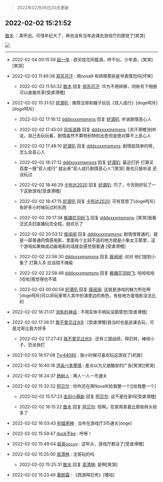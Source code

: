 > 2022年02月06日20点更新
<link rel="stylesheet" href="https://cdn.jsdelivr.net/gh/taotie6/sampleJSON@main/css/photo_show.css">
<meta name="referrer" content="no-referrer" />


 ## 2022-02-02 15:21:52 

 [㪚木](https://www.coolapk.com/feed/33262599?shareKey=MzM3OTJmMzhjODUxNjFmYTNhMTU~) ：真怀旧。可惜年纪大了，再也没有当年逃课去游戏厅的感觉了[笑哭] 

<div class="album">
<img class="img-item" src="https://image.coolapk.com/feed/2022/0202/15/1081091_3d6d2449_6505_9075_521@1027x473.gif" />
</div>

 ------- 

- 2022-02-04 00:15:59 [起一年](uid=1801273) : 欲买桂花同载酒，终不似，少年游。[笑哭][笑哭] 

- 2022-02-03 11:46:38 [郑苏可汗](uid=678781) : 用nova9 有转移那些星爷表情包吗[坏笑] 

    - 2022-02-03 11:50:32 [㪚木](uid=1081091) 回复 [郑苏可汗](uid=678781): 华为不用转移，同账号下相册可以直接共享[受虐滑稽] 

- 2022-02-02 15:31:52 [好滴叭](uid=5526219) : 推荐沈哥和嫂子玩玩《双人成行》[doge呵斥][doge呵斥] 

    - 2022-02-02 17:16:12 [dddxxxxmsmxns](uid=4124347) 回复 [好滴叭](uid=5526219): 听说剧情恶心人 

    - 2022-02-02 17:45:03 [风恬浪静](uid=2415886) 回复 [dddxxxxmsmxns](uid=4124347): [流汗滑稽]别听说，自己去玩玩看，剧情虽然不算特别特别出色但是绝对算不上恶心人 

    - 2022-02-02 17:48:10 [好滴叭](uid=5526219) 回复 [dddxxxxmsmxns](uid=4124347): 剧情挺简单的呀，怎么会恶心人 

    - 2022-02-02 18:27:12 [dddxxxxmsmxns](uid=4124347) 回复 [好滴叭](uid=5526219): 最近打折 打算买 百度一搜“双人成行” 就出来“双人成行剧情恶心人”[笑哭] 我也只是听说 还没玩过 

    - 2022-02-02 18:46:29 [卡布达2020](uid=696546) 回复 [好滴叭](uid=5526219): 巧了，今天刚好玩了一下这款游戏[受虐滑稽] 

    - 2022-02-02 18:47:15 [好滴叭](uid=5526219) 回复 [卡布达2020](uid=696546): 可有意思了[doge呵斥]有好多小时候玩过的东西 

    - 2022-02-02 20:17:38 [枫燐花羽纷飞](uid=3295709) 回复 [dddxxxxmsmxns](uid=4124347): [笑哭]我看泛式夫妇直播玩完全程，挺欢乐了 

    - 2022-02-02 20:53:12 [瘦闹闹](uid=459232) 回复 [dddxxxxmsmxns](uid=4124347): 剧情很普通的，就是一部普通的情感电影，里面有个比较不适的地方就是小象女王那里，这个游戏如果做成动画电影的话就会感觉很普通 [受虐滑稽] 

    - 2022-02-02 22:58:30 [dddxxxxmsmxns](uid=4124347) 回复 [瘦闹闹](uid=459232): 对对 他们提到小象了 打算入手 应该瑕不掩瑜 

    - 2022-02-02 22:58:48 [dddxxxxmsmxns](uid=4124347) 回复 [枫燐花羽纷飞](uid=3295709): 哈哈哈哈[哈哈]我觉得也不错 

    - 2022-02-03 00:00:58 [好滴叭](uid=5526219) 回复 [瘦闹闹](uid=459232): 这就是游戏的魅力所在啊[doge呵斥]可以将玩家带入其中扮演里边的角色，有些地方是电影没法比的 

- 2022-02-02 18:21:07 [消失的神话](uid=880762) : 不用实体手柄玩没那感觉[受虐滑稽] 

- 2022-02-02 17:26:51 [我不曾见过光9](uid=1784401) : [受虐滑稽]我当时也是逃课去玩，可是沈哥比我大好多 

    - 2022-02-02 17:27:43 [我不曾见过光9](uid=1784401) : 还有三国战绩，释厄转，棒球小子，恐龙快打 

- 2022-02-02 16:57:08 [Tyr44080](uid=785134) : 我小时候可喜欢玩这游戏了[机智] 

- 2022-02-02 16:40:18 [渲染べ笔墨情](uid=4263359) : 差点以为又是酷安的广告[笑哭][笑哭] 

- 2022-02-02 16:24:37 [杨树人](uid=2082362) : 两人一人一币通关 

- 2022-02-02 15:32:32 [阿贝尔](uid=717920) : 你咋还在用Nova9[给我整一个][给我整一个] 

    - 2022-02-02 15:57:23 [击剑小萌新](uid=3435660) 回复 [阿贝尔](uid=717920): 这不是在家吗[受虐滑稽] 

    - 2022-02-02 16:15:22 [㪚木](uid=1081091) 回复 [阿贝尔](uid=717920): 轻啊，在家用拿着比那些砖头轻多了 

- 2022-02-02 16:03:43 [别错用神](uid=1734575) : 当年在游戏厅3币通关[doge] 

- 2022-02-02 15:59:47 [duck不be](uid=743986) : 呼呀！ 

- 2022-02-02 15:49:04 [妖哥occuy](uid=1388591) : 这年头，游戏厅都没了[受虐滑稽] 

- 2022-02-02 15:25:00 [高清林](uid=8114305) : 沈哥玩的吗 

    - 2022-02-02 15:25:31 [㪚木](uid=1081091) 回复 [高清林](uid=8114305): 是啊[笑哭] 

- 2022-02-02 15:23:49 [慕颜霜](uid=3801065) : 《西游释厄传》[嘿哈] 

